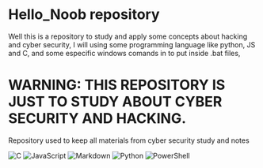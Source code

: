 # Hello_Noob repository

Well this  is a repository to study and apply some concepts about hacking and cyber security, I will using some programming language like python, JS and C, and some especific windows comands in to put inside .bat files, 





# WARNING: THIS REPOSITORY IS JUST TO STUDY ABOUT CYBER SECURITY AND HACKING.
Repository used to keep all materials from cyber security study and notes


![C](https://img.shields.io/badge/c-%2300599C.svg?style=for-the-badge&logo=c&logoColor=white)
![JavaScript](https://img.shields.io/badge/javascript-%23323330.svg?style=for-the-badge&logo=javascript&logoColor=%23F7DF1E)
![Markdown](https://img.shields.io/badge/markdown-%23000000.svg?style=for-the-badge&logo=markdown&logoColor=white)
![Python](https://img.shields.io/badge/python-3670A0?style=for-the-badge&logo=python&logoColor=ffdd54)
![PowerShell](https://img.shields.io/badge/PowerShell-%235391FE.svg?style=for-the-badge&logo=powershell&logoColor=white)
